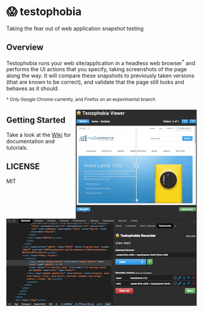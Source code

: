 # 😱 testophobia

Taking the fear out of web application snapshot testing

## Overview

Testophobia runs your web site/application in a headless web browser<sup>\*</sup> and performs the UI actions that you
specify, taking screenshots of the page along the way.  It will compare these snapshots to previously taken versions
(that are known to be correct), and validate that the page still looks and behaves as it should.

<sup>\* Only Google Chrome currently, and Firefox on an experimental branch</sup>

<img width="320" height="289" align="right" src="https://github.com/testophobia/testophobia/raw/master/docs/images/testophobia-viewer.gif">
<img width="511" height="231" align="right" src="https://github.com/testophobia/testophobia/raw/master/docs/images/testophobia-recorder.png">

## Getting Started

Take a look at the [Wiki](https://github.com/testophobia/testophobia/wiki) for documentation and tutorials.

## LICENSE

MIT
